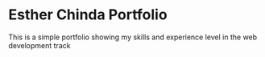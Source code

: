 # Esther Chinda Portfolio
This is a simple portfolio showing my skills and experience level in the web development track
